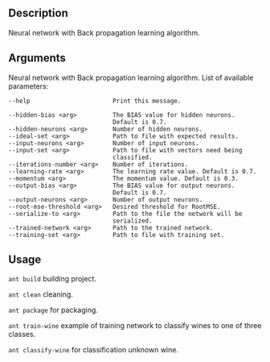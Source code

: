 ## Description
Neural network with Back propagation learning algorithm.

## Arguments
Neural network with Back propagation learning algorithm.
List of available parameters:
    
    --help                       Print this message.
    
    --hidden-bias <arg>          The BIAS value for hidden neurons.
                                 Default is 0.7.
    --hidden-neurons <arg>       Number of hidden neurons.
    --ideal-set <arg>            Path to file with expected results.
    --input-neurons <arg>        Number of input neurons.
    --input-set <arg>            Path to file with vectors need being
                                 classified.
    --iterations-number <arg>    Number of iterations.
    --learning-rate <arg>        The learning rate value. Default is 0.7.
    --momentum <arg>             The momentum value. Default is 0.3.
    --output-bias <arg>          The BIAS value for output neurons.
                                 Default is 0.7.
    --output-neurons <arg>       Number of output neurons.
    --root-mse-threshold <arg>   Desired threshold for RootMSE.
    --serialize-to <arg>         Path to the file the network will be
                                 serialized.
    --trained-network <arg>      Path to the trained network.
    --training-set <arg>         Path to file with training set.
    
## Usage
 `ant build` building project.
 
 `ant clean` cleaning.
 
 `ant package` for packaging.
 
 `ant train-wine` example of training network to classify wines to one of three classes.
 
 `ant classify-wine` for classification unknown wine.
 

